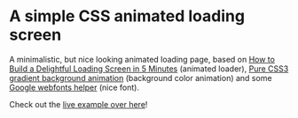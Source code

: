 # A simple CSS animated loading screen

A minimalistic, but nice looking animated loading page, based on [How to Build a Delightful Loading Screen in 5 Minutes](https://medium.freecodecamp.org/how-to-build-a-delightful-loading-screen-in-5-minutes-847991da509f) (animated loader), [Pure CSS3 gradient background animation](https://codepen.io/P1N2O/pen/pyBNzX) (background color animation) and some [Google webfonts helper](https://github.com/majodev/google-webfonts-helper/) (nice font).   

Check out the [live example over here](https://yper.github.io/simple-css-animated-loading-screen/)!   
